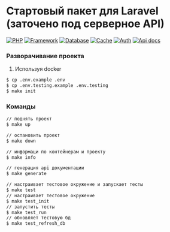 # Стартовый пакет для Laravel (заточено под серверное API)

[![PHP](https://img.shields.io/badge/php-%5E8.1-blue)](https://www.php.net/)
[![Framework](https://img.shields.io/badge/laravel-9-red)](https://laravel.com/docs/8.x)
[![Database](https://img.shields.io/badge/mysql-8-green)](https://dev.mysql.com/doc/refman/8.0/en/)
[![Cache](https://img.shields.io/badge/cache-redis-yellow)](https://redis.io/)
[![Auth](https://img.shields.io/badge/auth-sanctum-brown)](https://github.com/romaxa83/lara-docs/blob/9.x/docs/sanctum.md)
[![Api docs](https://img.shields.io/badge/api_docs-swagger_3-green)](https://github.com/DarkaOnLine/L5-Swagger)

<!-- Deployment -->
### Разворачивание проекта
<div id="deploy"></div>

1. Используя docker 

```sh
$ cp .env.example .env
$ cp .env.testing.example .env.testing
$ make init
```
<!-- Commands -->
### Команды
<div id="commands"></div>

```sh
// поднять проект
$ make up

// остановить проект
$ make down

// информаци по контейнерам и проекту
$ make info

// генерация api документации
$ make generate

// настраивает тестовое окружение и запускает тесты
$ make test
// настраивает тестовое окружение
$ make test_init
// запустить тесты
$ make test_run
// обновляет тестовую бд
$ make test_refresh_db
```
